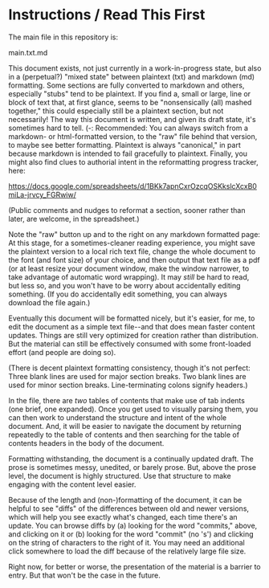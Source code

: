 # Instructions / Read This First

The main file in this repository is:

main.txt.md

This document exists, not just currently in a work-in-progress state, but also in a (perpetual?) "mixed state" between plaintext (txt) and markdown (md) formatting. Some sections are fully converted to markdown and others, especially "stubs" tend to be plaintext. If you find a, small or large, line or block of text that, at first glance, seems to be "nonsensically (all) mashed together," this could especially still be a plaintext section, but not necessarily! The way this document is written, and given its draft state, it's sometimes hard to tell. (-: Recommended: You can always switch from a markdown- or html-formatted version, to the "raw" file behind that version, to maybe see better formatting. Plaintext is always "canonical," in part because markdown is intended to fail gracefully to plaintext. Finally, you might also find clues to authorial intent in the reformatting progress tracker, here:

https://docs.google.com/spreadsheets/d/1BKk7apnCxrOzcqOSKkslcXcxB0miLa-jrvcy_FGRwiw/

(Public comments and nudges to reformat a section, sooner rather than later, are welcome, in the spreadsheet.)

Note the "raw" button up and to the right on any markdown formatted page: At this stage, for a sometimes-cleaner reading experience, you might save the plaintext version to a local rich text file, change the whole document to the font (and font size) of your choice, and then output that text file as a pdf (or at least resize your document window, make the window narrower, to take advantage of automatic word wrapping). It may *still* be hard to read, but less so, and you won't have to be worry about accidentally editing something. (If you do accidentally edit something, you can always download the file again.)

Eventually this document will be formatted nicely, but it's easier, for me, to edit the document as a simple text file--and that does mean faster content updates. Things are still very optimized for creation rather than distribution. But the material can still be effectively consumed with some front-loaded effort (and people are doing so).

(There is decent plaintext formatting consistency, though it's not perfect: Three blank lines are used for major section breaks. Two blank lines are used for minor section breaks. Line-terminating colons signify headers.)

In the file, there are *two* tables of contents that make use of tab indents (one brief, one expanded). Once you get used to visually parsing them, you can then work to understand the structure and intent of the whole document. And, it will be easier to navigate the document by returning repeatedly to the table of contents and then searching for the table of contents headers in the body of the document.

Formatting withstanding, the document is a continually updated draft. The prose is sometimes messy, unedited, or barely prose. But, above the prose level, the document is highly structured. Use that structure to make engaging with the content level easier.

Because of the length and (non-)formatting of the document, it can be helpful to see "diffs" of the differences between old and newer versions, which will help you see exactly what's changed, each time there's an update. You can browse diffs by (a) looking for the word "commits," above, and clicking on it or (b) looking for the word "commit" (no 's')  and clicking on the string of characters to the right of it. You may need an additional click somewhere to load the diff because of the relatively large file size.

Right now, for better or worse, the presentation of the material is a barrier to entry. But that won't be the case in the future.
